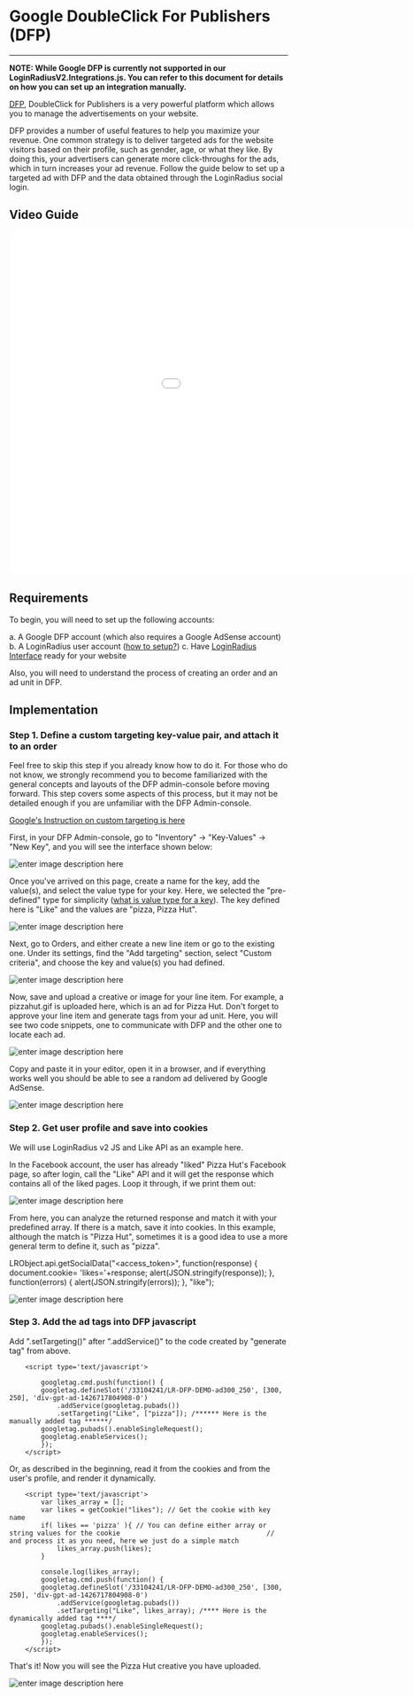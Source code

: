 # Google DoubleClick For Publishers (DFP)

---

**NOTE: While Google DFP is currently not supported in our LoginRadiusV2.Integrations.js. You can refer to this document for details on how you can set up an integration manually.**

[DFP](https://www.google.com/dfp), DoubleClick for Publishers is a very powerful platform which allows you to manage the advertisements on your website.

DFP provides a number of useful features to help you maximize your revenue. One common strategy is to deliver targeted ads for the website visitors based on their profile, such as gender, age, or what they like. By doing this, your advertisers can generate more click-throughs for the ads, which in turn increases your ad revenue. Follow the guide below to set up a targeted ad with DFP and the data obtained through the LoginRadius social login.

## Video Guide

<iframe src="//cdn.embedly.com/widgets/media.html?src=https:%2F%2Fplayer.vimeo.com%2Fvideo%2F129555193&url=https:%2F%2Fplayer.vimeo.com%2Fvideo%2F129555193&image=http:%2F%2Fi.vimeocdn.com%2Fvideo%2F521083977_1280.jpg&key=02466f963b9b4bb8845a05b53d3235d7&type=text%2Fhtml&schema=vimeo" width="1152" height="620" scrolling="no" frameborder="0" allowfullscreen=""></iframe>

## Requirements
To begin, you will need to set up the following accounts:

a. A Google DFP account (which also requires a Google AdSense account)
b. A LoginRadius user account ([how to setup?](https://www.loginradius.com/legacy/docs/getting-started/introduction/implementation-guides))
c. Have [LoginRadius Interface](https://www.loginradius.com/legacy/docs/api/v2/user-registration/user-registration-getting-started) ready for your website

Also, you will need to understand the process of creating an order and an ad unit in DFP.

## Implementation

### Step 1. Define a custom targeting key-value pair, and attach it to an order
Feel free to skip this step if you already know how to do it. For those who do not know, we strongly recommend you to become familiarized with the general concepts and layouts of the DFP admin-console before moving forward. This step covers some aspects of this process, but it may not be detailed enough if you are unfamiliar with the DFP Admin-console.

[Google's Instruction on custom targeting is here](https://support.google.com/dfp_sb/answer/2983838?hl=en)

First, in your DFP Admin-console, go to "Inventory" -> "Key-Values" -> "New Key", and you will see the interface shown below:

![enter image description here](https://apidocs.lrcontent.com/images/lr-dfp-custom-targeting_1827758a555d4c8a999.15602040.png)

Once you've arrived on this page, create a name for the key, add the value(s), and select the value type for your key. Here, we selected the "pre-defined" type for simplicity ([what is value type for a key](https://support.google.com/admanager/answer/188092)). The key defined here is "Like" and the values are "pizza, Pizza Hut".

![enter image description here](https://apidocs.lrcontent.com/images/lr-dfp-key-value_1480958a55606c8cc13.41794057.png)

Next, go to Orders, and either create a new line item or go to the existing one. Under its settings, find the "Add targeting" section, select "Custom criteria", and choose the key and value(s) you had defined.

![enter image description here](https://apidocs.lrcontent.com/images/lr-dfp-order-settings_3151158a55622064001.43789765.png)

Now, save and upload a creative or image for your line item. For example, a pizzahut.gif is uploaded here, which is an ad for Pizza Hut. Don't forget to approve your line item and generate tags from your ad unit. Here, you will see two code snippets, one to communicate with DFP and the other one to locate each ad.

![enter image description here](https://apidocs.lrcontent.com/images/lr-dfp-generate-tag_1254158a556493b7353.81023699.png)

Copy and paste it in your editor, open it in a browser, and if everything works well you should be able to see a random ad delivered by Google AdSense.

![enter image description here](https://apidocs.lrcontent.com/images/lr-dfp-before-login_616858a55678a23ed2.64292501.png)

### Step 2. Get user profile and save into cookies
We will use LoginRadius v2 JS and Like API as an example here.

In the Facebook account, the user has already "liked" Pizza Hut's Facebook page, so after login, call the "Like" API and it will get the response which contains all of the liked pages. Loop it through, if we print them out:

![enter image description here](https://apidocs.lrcontent.com/images/lr-dfp-like-response_1007058a556aa5b7781.97845061.png)

From here, you can analyze the returned response and match it with your predefined array. If there is a match, save it into cookies. In this example, although the match is "Pizza Hut", sometimes it is a good idea to use a more general term to define it, such as "pizza".

LRObject.api.getSocialData("<access_token>",
function(response) {
document.cookie= 'likes='+response;
alert(JSON.stringify(response));
}, function(errors) {
alert(JSON.stringify(errors));
}, "like");

![enter image description here](https://apidocs.lrcontent.com/images/lr-dfp-pizza-cookie_2025458a556c3f035b0.58950580.png)

### Step 3. Add the ad tags into DFP javascript
Add ".setTargeting()" after ".addService()" to the code created by "generate tag" from above.

```
    <script type='text/javascript'>

        googletag.cmd.push(function() {
        googletag.defineSlot('/33104241/LR-DFP-DEMO-ad300_250', [300, 250], 'div-gpt-ad-1426717804908-0')
            .addService(googletag.pubads())
            .setTargeting("Like", ["pizza"]); /****** Here is the manually added tag ******/
        googletag.pubads().enableSingleRequest();
        googletag.enableServices();
        });
    </script>
```

Or, as described in the beginning, read it from the cookies and from the user's profile, and render it dynamically.

```
    <script type='text/javascript'>
        var likes_array = [];
        var likes = getCookie("likes"); // Get the cookie with key name
        if( likes == 'pizza' ){ // You can define either array or string values for the cookie                                     // and process it as you need, here we just do a simple match
            likes_array.push(likes);
        }

        console.log(likes_array);
        googletag.cmd.push(function() {
        googletag.defineSlot('/33104241/LR-DFP-DEMO-ad300_250', [300, 250], 'div-gpt-ad-1426717804908-0')
            .addService(googletag.pubads())
            .setTargeting("Like", likes_array); /**** Here is the dynamically added tag ****/
        googletag.pubads().enableSingleRequest();
        googletag.enableServices();
        });
    </script>
```

That's it! Now you will see the Pizza Hut creative you have uploaded.

![enter image description here](https://apidocs.lrcontent.com/images/lr-dfp-pizza-ad_1169458a557114b1782.95999229.png)
